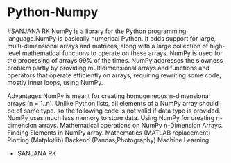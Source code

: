 # Python-Numpy
#SANJANA RK
NumPy is a library for the Python programming language.NumPy is basically numerical Python. It adds support for large, multi-dimensional arrays and matrices, along with a large collection of high-level mathematical functions to operate on these arrays.
NumPy is used for the processing of arrays 99% of the times.
NumPy addresses the slowness problem partly by providing multidimensional arrays and functions and operators that operate efficiently on arrays, requiring rewriting some code, mostly inner loops, using NumPy.


Advantages 
NumPy is meant for creating homogeneous n-dimensional arrays (n = 1..n). Unlike Python lists, all elements of a NumPy array should be of same type. so the following code is not valid if data type is provided.
NumPy uses much less memory to store data.
Using NumPy for creating n-dimension arrays.
Mathematical operations on NumPy n-Dimension Arrays.
Finding Elements in NumPy array.
Mathematics (MATLAB replacement)
Plotting (Matplotlib)
Backend (Pandas,Photography)
Machine Learning

- SANJANA RK
